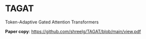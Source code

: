 # TAGAT
Token-Adaptive Gated Attention Transformers

**Paper copy**: https://github.com/shreelg/TAGAT/blob/main/view.pdf
